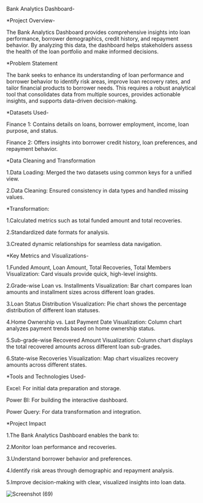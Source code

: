 Bank Analytics Dashboard-

*Project Overview-

  The Bank Analytics Dashboard provides comprehensive insights into loan performance, borrower demographics, credit history, and repayment behavior. By analyzing this data, the dashboard helps stakeholders assess the health of the loan portfolio and make informed decisions.


  *Problem Statement

  The bank seeks to enhance its understanding of loan performance and borrower behavior to identify risk areas, improve loan recovery rates, and tailor financial products to borrower needs. This requires a robust analytical tool that consolidates data from multiple sources, provides actionable insights, and supports data-driven decision-making.

*Datasets Used-

  Finance 1: Contains details on loans, borrower employment, income, loan purpose, and status.
  
  Finance 2: Offers insights into borrower credit history, loan preferences, and repayment behavior.

*Data Cleaning and Transformation

  1.Data Loading: Merged the two datasets using common keys for a unified view.
  
  2.Data Cleaning: Ensured consistency in data types and handled missing values.

*Transformation:

  1.Calculated metrics such as total funded amount and total recoveries.
  
  2.Standardized date formats for analysis.
  
  3.Created dynamic relationships for seamless data navigation.

*Key Metrics and Visualizations-

  1.Funded Amount, Loan Amount, Total Recoveries, Total Members Visualization: Card visuals provide quick, high-level insights.
  
  2.Grade-wise Loan vs. Installments Visualization: Bar chart compares loan amounts and installment sizes across different loan grades.
  
  3.Loan Status Distribution Visualization: Pie chart shows the percentage distribution of different loan statuses.
  
  4.Home Ownership vs. Last Payment Date Visualization: Column chart analyzes payment trends based on home ownership status.
  
  5.Sub-grade-wise Recovered Amount Visualization: Column chart displays the total recovered amounts across different loan sub-grades.
  
  6.State-wise Recoveries Visualization: Map chart visualizes recovery amounts across different states.

*Tools and Technologies Used-

  Excel: For initial data preparation and storage.
  
  Power BI: For building the interactive dashboard.
  
  Power Query: For data transformation and integration.

*Project Impact

  1.The Bank Analytics Dashboard enables the bank to:
  
  2.Monitor loan performance and recoveries.
  
  3.Understand borrower behavior and preferences.
  
  4.Identify risk areas through demographic and repayment analysis.

  5.Improve decision-making with clear, visualized insights into loan data.

![Screenshot (69)](https://github.com/user-attachments/assets/d8f396b0-6eef-4c98-9f39-6d1c1f8ee43a)

  


